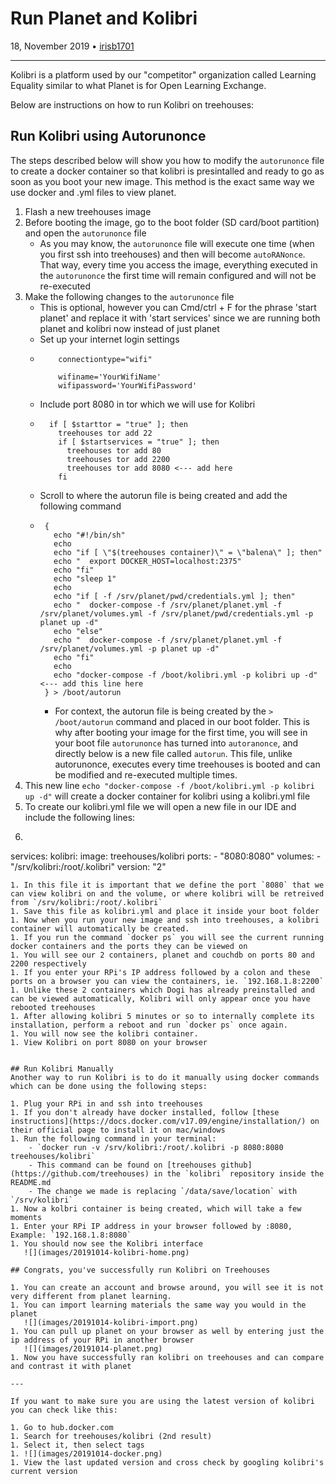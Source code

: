 # Run Planet and Kolibri

18, November 2019 • [irisb1701](https://github.com/irisb1701)

---

Kolibri is a platform used by our "competitor" organization called Learning Equality similar to what Planet is for Open Learning Exchange.

Below are instructions on how to run Kolibri on treehouses:

## Run Kolibri using Autorunonce
The steps described below will show you how to modify the `autorunonce` file to create a docker container so that kolibri is presintalled and ready to go as soon as you boot your new image. This method is the exact same way we use docker and .yml files to view planet.

1. Flash a new treehouses image
1. Before booting the image, go to the boot folder (SD card/boot partition) and open the `autorunonce` file
    - As you may know, the `autorunonce` file will execute one time (when you first ssh into treehouses) and then will become `autoRANonce`. That way, every time you access the image, everything executed in the `autorunonce` the first time will remain configured and will not be re-executed
1. Make the following changes to the `autorunonce` file
    - This is optional, however you can Cmd/ctrl + F for the phrase 'start planet' and replace it with 'start services' since we are running both planet and kolibri now instead of just planet
    - Set up your internet login settings
    - ``` 
          connectiontype="wifi"
          
          wifiname='YourWifiName'
          wifipassword='YourWifiPassword'
      ```
    - Include port 8080 in tor which we will use for Kolibri
    - ``` 
        if [ $starttor = "true" ]; then
          treehouses tor add 22
          if [ $startservices = "true" ]; then
            treehouses tor add 80
            treehouses tor add 2200
            treehouses tor add 8080 <--- add here
          fi   
      ```
    - Scroll to where the autorun file is being created and add the following command
    - ```
       {
         echo "#!/bin/sh"
         echo
         echo "if [ \"$(treehouses container)\" = \"balena\" ]; then"
         echo "  export DOCKER_HOST=localhost:2375"
         echo "fi"
         echo "sleep 1"
         echo
         echo "if [ -f /srv/planet/pwd/credentials.yml ]; then"
         echo "  docker-compose -f /srv/planet/planet.yml -f /srv/planet/volumes.yml -f /srv/planet/pwd/credentials.yml -p planet up -d"
         echo "else"
         echo "  docker-compose -f /srv/planet/planet.yml -f /srv/planet/volumes.yml -p planet up -d"
         echo "fi"
         echo
         echo "docker-compose -f /boot/kolibri.yml -p kolibri up -d" <--- add this line here
       } > /boot/autorun  
         ```
         - For context, the autorun file is being created by the `> /boot/autorun` command and placed in our boot folder. This is why after booting your image for the first time, you will see in your boot file `autorunonce` has turned into `autoranonce`, and directly below is a new file called `autorun`. This file, unlike autorunonce, executes every time treehouses is booted and can be modified and re-executed multiple times.
1. This new line `echo "docker-compose -f /boot/kolibri.yml -p kolibri up -d"` will create a docker container for kolibri using a kolibri.yml file
1. To create our kolibri.yml file we will open a new file in our IDE and include the following lines:
1. ```
services:
    kolibri:
      image: treehouses/kolibri
      ports:
        - "8080:8080"
      volumes:
        - "/srv/kolibri:/root/.kolibri"
version: "2"
```
1. In this file it is important that we define the port `8080` that we can view kolibri on and the volume, or where kolibri will be retreived from `/srv/kolibri:/root/.kolibri`
1. Save this file as kolibri.yml and place it inside your boot folder
1. Now when you run your new image and ssh into treehouses, a kolibri container will automatically be created.
1. If you run the command `docker ps` you will see the current running docker containers and the ports they can be viewed on
1. You will see our 2 containers, planet and couchdb on ports 80 and 2200 respectively
1. If you enter your RPi's IP address followed by a colon and these ports on a browser you can view the containers, ie. `192.168.1.8:2200`
1. Unlike these 2 containers which Dogi has already preinstalled and can be viewed automatically, Kolibri will only appear once you have rebooted treehouses
1. After allowing kolibri 5 minutes or so to internally complete its installation, perform a reboot and run `docker ps` once again. 
1. You will now see the kolibri container.
1. View Kolibri on port 8080 on your browser


## Run Kolibri Manually
Another way to run Kolibri is to do it manually using docker commands which can be done using the following steps:

1. Plug your RPi in and ssh into treehouses
1. If you don't already have docker installed, follow [these instructions](https://docs.docker.com/v17.09/engine/installation/) on their official page to install it on mac/windows
1. Run the following command in your terminal:
    - `docker run -v /srv/kolibri:/root/.kolibri -p 8080:8080 treehouses/kolibri`
    - This command can be found on [treehouses github](https://github.com/treehouses) in the `kolibri` repository inside the README.md
    - The change we made is replacing `/data/save/location` with `/srv/kolibri`
1. Now a kolbri container is being created, which will take a few moments
1. Enter your RPi IP address in your browser followed by :8080, Example: `192.168.1.8:8080`
1. You should now see the Kolibri interface
   ![](images/20191014-kolibri-home.png)

## Congrats, you've successfully run Kolibri on Treehouses

1. You can create an account and browse around, you will see it is not very different from planet learning.
1. You can import learning materials the same way you would in the planet
   ![](images/20191014-kolibri-import.png)
1. You can pull up planet on your browser as well by entering just the ip address of your RPi in another browser
   ![](images/20191014-planet.png)
1. Now you have successfully ran kolibri on treehouses and can compare and contrast it with planet

---

If you want to make sure you are using the latest version of kolibri you can check like this:

1. Go to hub.docker.com
1. Search for treehouses/kolibri (2nd result)
1. Select it, then select tags
1. ![](images/20191014-docker.png)
1. View the last updated version and cross check by googling kolibri's current version
